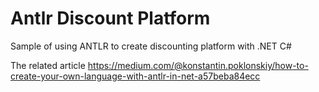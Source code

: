 # Antlr Discount Platform
Sample of using ANTLR to create discounting platform with .NET C#

The related article https://medium.com/@konstantin.poklonskiy/how-to-create-your-own-language-with-antlr-in-net-a57beba84ecc
